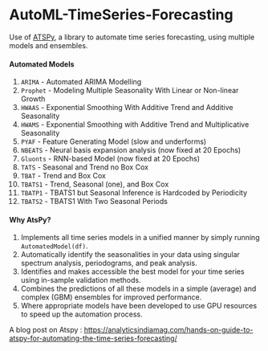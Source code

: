 # AutoML-TimeSeries-Forecasting
Use of [ATSPy](https://github.com/firmai/atspy), a library to automate time series forecasting, using multiple models and ensembles.

#### Automated Models

1. ```ARIMA``` - Automated ARIMA Modelling
1. ```Prophet``` - Modeling Multiple Seasonality With Linear or Non-linear Growth
1. ```HWAAS``` - Exponential Smoothing With Additive Trend and Additive Seasonality
1. ```HWAMS``` - Exponential Smoothing with Additive Trend and Multiplicative Seasonality
1. ```PYAF``` - Feature Generating Model (slow and underforms)
1. ```NBEATS``` -  Neural basis expansion analysis (now fixed at 20 Epochs)
1. ```Gluonts``` - RNN-based Model (now fixed at 20 Epochs)
1. ```TATS``` - Seasonal and Trend no Box Cox
1. ```TBAT``` - Trend and Box Cox
1. ```TBATS1``` - Trend, Seasonal (one), and Box Cox
1. ```TBATP1``` - TBATS1 but Seasonal Inference is Hardcoded by Periodicity
1. ```TBATS2``` - TBATS1 With Two Seasonal Periods

#### Why AtsPy?

1. Implements all time series models in a unified manner by simply running ```AutomatedModel(df)```.
2. Automatically identify the seasonalities in your data using singular spectrum analysis, periodograms, and peak analysis.
3. Identifies and makes accessible the best model for your time series using in-sample validation methods.  
4. Combines the predictions of all these models in a simple (average) and complex (GBM) ensembles for improved performance.
5. Where appropriate models have been developed to use GPU resources to speed up the automation process.

A blog post on Atspy : https://analyticsindiamag.com/hands-on-guide-to-atspy-for-automating-the-time-series-forecasting/
